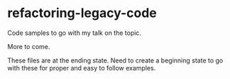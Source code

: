 refactoring-legacy-code
=======================

Code samples to go with my talk on the topic.

More to come.

These files are at the ending state.  Need to create a beginning state to go with these for proper and easy to follow examples.
